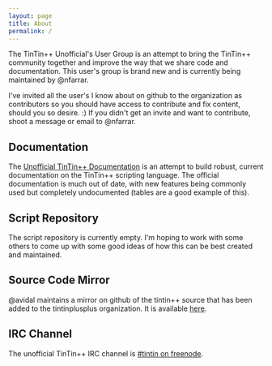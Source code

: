 ```yaml
---
layout: page
title: About
permalink: /
---
```



The TinTin++ Unofficial's User Group is an attempt to bring the TinTin++ community together and improve the way that we share code and documentation. This user's group is brand new and is currently being maintained by @nfarrar.

I've invited all the user's I know about on github to the organization as contributors so you should have access to contribute and fix content, should you so desire. :) If you didn't get an invite and want to contribute, shoot a message or email to @nfarrar.


Documentation
-------------
The [Unofficial TinTin++ Documentation](https://tintinplusplus-unofficial-documentation.readthedocs.org/) is an attempt to build robust, current documentation on the TinTin++ scripting language. The official documentation is much out of date, with new features being commonly used but completely undocumented (tables are a good example of this).


Script Repository
-----------------
The script repository is currently empty. I'm hoping to work with some others to come up with some good ideas of how this can be best created and maintained.


Source Code Mirror
------------------
@avidal maintains a mirror on github of the tintin++ source that has been added to the tintinplusplus organization. It is available [here](http://github.com/tintinplusplus/tintin).


IRC Channel
-----------
The unofficial TinTin++ IRC channel is <a href="irc://irc.freenode.net:6667/tintin">#tintin on freenode</a>.

